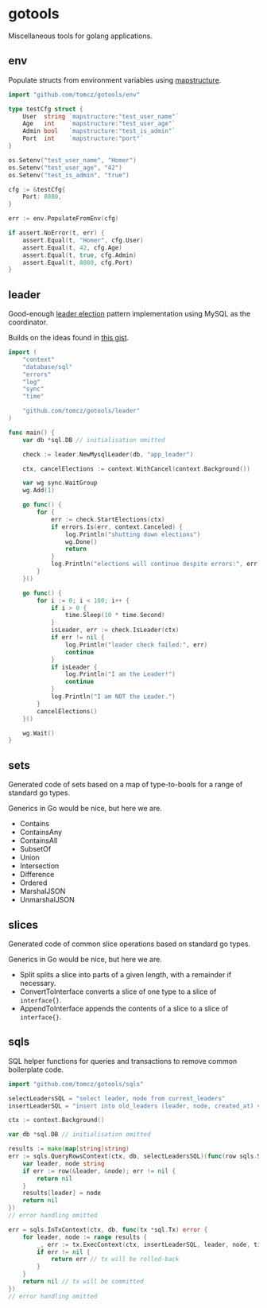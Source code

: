 # gotools

Miscellaneous tools for golang applications.

## env

Populate structs from environment variables using [mapstructure](https://github.com/mitchellh/mapstructure).

```go
import "github.com/tomcz/gotools/env"

type testCfg struct {
    User  string `mapstructure:"test_user_name"`
    Age   int    `mapstructure:"test_user_age"`
    Admin bool   `mapstructure:"test_is_admin"`
    Port  int    `mapstructure:"port"`
}

os.Setenv("test_user_name", "Homer")
os.Setenv("test_user_age", "42")
os.Setenv("test_is_admin", "true")

cfg := &testCfg{
    Port: 8080,
}

err := env.PopulateFromEnv(cfg)

if assert.NoError(t, err) {
    assert.Equal(t, "Homer", cfg.User)
    assert.Equal(t, 42, cfg.Age)
    assert.Equal(t, true, cfg.Admin)
    assert.Equal(t, 8080, cfg.Port)
}
```

## leader

Good-enough [leader election](https://aws.amazon.com/builders-library/leader-election-in-distributed-systems/)
pattern implementation using MySQL as the coordinator.

Builds on the ideas found in [this gist](https://gist.github.com/ljjjustin/f2213ac9b9b8c31df746f8b56095ea32).

```go
import (
    "context"
    "database/sql"
    "errors"
    "log"
    "sync"
    "time"

    "github.com/tomcz/gotools/leader"
)

func main() {
    var db *sql.DB // initialisation omitted

    check := leader.NewMysqlLeader(db, "app_leader")

    ctx, cancelElections := context.WithCancel(context.Background())

    var wg sync.WaitGroup
    wg.Add(1)

    go func() {
        for {
            err := check.StartElections(ctx)
            if errors.Is(err, context.Canceled) {
                log.Println("shutting down elections")
                wg.Done()
                return
            }
            log.Println("elections will continue despite errors:", err)
        }
    }()

    go func() {
        for i := 0; i < 100; i++ {
            if i > 0 {
                time.Sleep(10 * time.Second)
            }
            isLeader, err := check.IsLeader(ctx)
            if err != nil {
                log.Println("leader check failed:", err)
                continue
            }
            if isLeader {
                log.Println("I am the Leader!")
                continue
            }
            log.Println("I am NOT the Leader.")
        }
        cancelElections()
    }()

    wg.Wait()
}
```

## sets

Generated code of sets based on a map of type-to-bools for a range of standard go types.

Generics in Go would be nice, but here we are.

* Contains
* ContainsAny
* ContainsAll
* SubsetOf
* Union
* Intersection
* Difference
* Ordered
* MarshalJSON
* UnmarshalJSON

## slices

Generated code of common slice operations based on standard go types.

Generics in Go would be nice, but here we are.

* Split splits a slice into parts of a given length, with a remainder if necessary.
* ConvertToInterface converts a slice of one type to a slice of `interface{}`.
* AppendToInterface appends the contents of a slice to a slice of `interface{}`.

## sqls

SQL helper functions for queries and transactions to remove common boilerplate code.

```go
import "github.com/tomcz/gotools/sqls"

selectLeadersSQL = "select leader, node from current_leaders"
insertLeaderSQL = "insert into old_leaders (leader, node, created_at) values (?, ?, ?)"

ctx := context.Background()

var db *sql.DB // initialisation omitted

results := make(map[string]string)
err := sqls.QueryRowsContext(ctx, db, selectLeadersSQL)(func(row sqls.ScanFunc) error {
    var leader, node string
    if err := row(&leader, &node); err != nil {
        return nil
    }
    results[leader] = node
    return nil
})
// error handling omitted

err = sqls.InTxContext(ctx, db, func(tx *sql.Tx) error {
    for leader, node := range results {
        _, err := tx.ExecContext(ctx, insertLeaderSQL, leader, node, time.Now())
        if err != nil {
            return err // tx will be rolled-back
        }
    }
    return nil // tx will be committed
})
// error handling omitted
```
